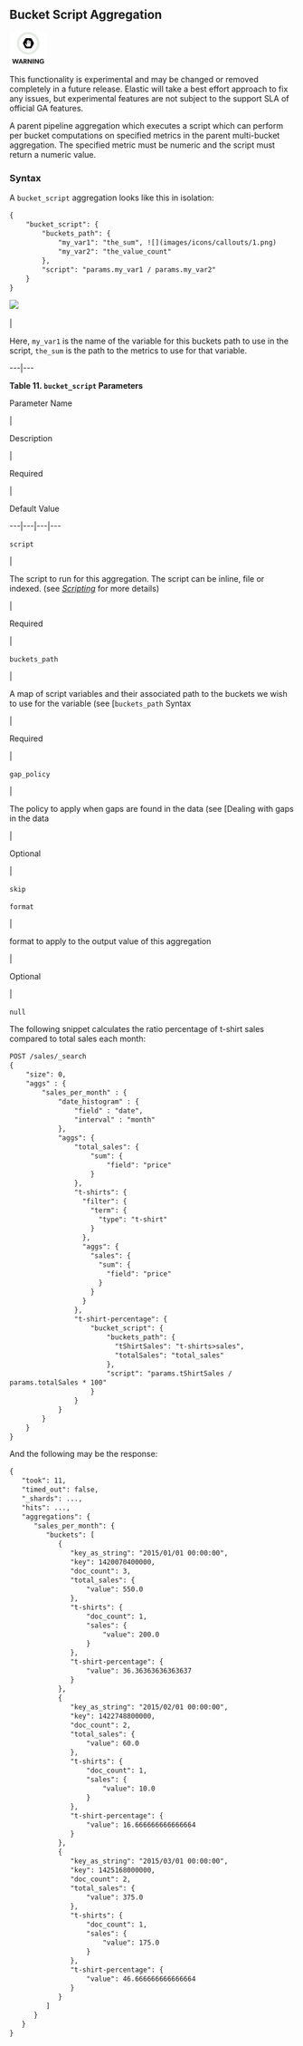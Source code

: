 ## Bucket Script Aggregation

![Warning](images/icons/warning.png)

This functionality is experimental and may be changed or removed completely in a future release. Elastic will take a best effort approach to fix any issues, but experimental features are not subject to the support SLA of official GA features.

A parent pipeline aggregation which executes a script which can perform per bucket computations on specified metrics in the parent multi-bucket aggregation. The specified metric must be numeric and the script must return a numeric value.

### Syntax

A `bucket_script` aggregation looks like this in isolation:
    
    
    {
        "bucket_script": {
            "buckets_path": {
                "my_var1": "the_sum", ![](images/icons/callouts/1.png)
                "my_var2": "the_value_count"
            },
            "script": "params.my_var1 / params.my_var2"
        }
    }

![](images/icons/callouts/1.png)

| 

Here, `my_var1` is the name of the variable for this buckets path to use in the script, `the_sum` is the path to the metrics to use for that variable.   
  
---|---  
  
**Table 11. `bucket_script` Parameters**

Parameter Name

| 

Description

| 

Required

| 

Default Value  
  
---|---|---|---  
  
`script`

| 

The script to run for this aggregation. The script can be inline, file or indexed. (see [_Scripting_](modules-scripting.html "Scripting") for more details)

| 

Required

|   
  
`buckets_path`

| 

A map of script variables and their associated path to the buckets we wish to use for the variable (see [`buckets_path` Syntax

| 

Required

|   
  
`gap_policy`

| 

The policy to apply when gaps are found in the data (see [Dealing with gaps in the data

| 

Optional

| 

`skip`  
  
`format`

| 

format to apply to the output value of this aggregation

| 

Optional

| 

`null`  
  
  


The following snippet calculates the ratio percentage of t-shirt sales compared to total sales each month:
    
    
    POST /sales/_search
    {
        "size": 0,
        "aggs" : {
            "sales_per_month" : {
                "date_histogram" : {
                    "field" : "date",
                    "interval" : "month"
                },
                "aggs": {
                    "total_sales": {
                        "sum": {
                            "field": "price"
                        }
                    },
                    "t-shirts": {
                      "filter": {
                        "term": {
                          "type": "t-shirt"
                        }
                      },
                      "aggs": {
                        "sales": {
                          "sum": {
                            "field": "price"
                          }
                        }
                      }
                    },
                    "t-shirt-percentage": {
                        "bucket_script": {
                            "buckets_path": {
                              "tShirtSales": "t-shirts>sales",
                              "totalSales": "total_sales"
                            },
                            "script": "params.tShirtSales / params.totalSales * 100"
                        }
                    }
                }
            }
        }
    }

And the following may be the response:
    
    
    {
       "took": 11,
       "timed_out": false,
       "_shards": ...,
       "hits": ...,
       "aggregations": {
          "sales_per_month": {
             "buckets": [
                {
                   "key_as_string": "2015/01/01 00:00:00",
                   "key": 1420070400000,
                   "doc_count": 3,
                   "total_sales": {
                       "value": 550.0
                   },
                   "t-shirts": {
                       "doc_count": 1,
                       "sales": {
                           "value": 200.0
                       }
                   },
                   "t-shirt-percentage": {
                       "value": 36.36363636363637
                   }
                },
                {
                   "key_as_string": "2015/02/01 00:00:00",
                   "key": 1422748800000,
                   "doc_count": 2,
                   "total_sales": {
                       "value": 60.0
                   },
                   "t-shirts": {
                       "doc_count": 1,
                       "sales": {
                           "value": 10.0
                       }
                   },
                   "t-shirt-percentage": {
                       "value": 16.666666666666664
                   }
                },
                {
                   "key_as_string": "2015/03/01 00:00:00",
                   "key": 1425168000000,
                   "doc_count": 2,
                   "total_sales": {
                       "value": 375.0
                   },
                   "t-shirts": {
                       "doc_count": 1,
                       "sales": {
                           "value": 175.0
                       }
                   },
                   "t-shirt-percentage": {
                       "value": 46.666666666666664
                   }
                }
             ]
          }
       }
    }
